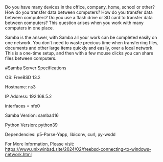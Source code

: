 Do you have many devices in the office, company, home, school or other? How do you transfer data between computers? How do you transfer data between computers? Do you use a flash drive or SD card to transfer data between computers? This question arises when you work with many computers in one place.

Samba is the answer, with Samba all your work can be completed easily on one network. You don't need to waste precious time when transferring files, documents and other large items quickly and easily, over a local network. This is a one-time setup, and then with a few mouse clicks you can share files between computers.

#Samba Server Specifications

OS: FreeBSD 13.2

Hostname: ns3

IP Address: 192.168.5.2

interfaces = nfe0

Samba Version: samba416

Python Version: python39

Dependencies: p5-Parse-Yapp, libiconv, curl, py-wsdd


For More Information, Please visit:
https://www.unixwinbsd.site/2024/02/freebsd-connecting-to-windows-network.html
